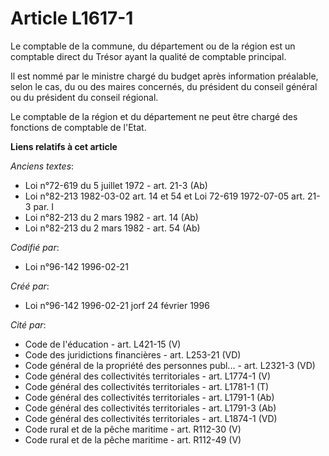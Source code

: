 # Article L1617-1

Le comptable de la commune, du département ou de la région est un comptable direct du Trésor ayant la qualité de comptable
principal.

Il est nommé par le ministre chargé du budget après information préalable, selon le cas, du ou des maires concernés, du
président du conseil général ou du président du conseil régional.

Le comptable de la région et du département ne peut être chargé des fonctions de comptable de l'Etat.

**Liens relatifs à cet article**

_Anciens textes_:

  - Loi n°72-619 du 5 juillet 1972 - art. 21-3 (Ab)
  - Loi n°82-213 1982-03-02 art. 14 et 54 et Loi 72-619 1972-07-05 art. 21-3 par. I
  - Loi n°82-213 du 2 mars 1982 - art. 14 (Ab)
  - Loi n°82-213 du 2 mars 1982 - art. 54 (Ab)

_Codifié par_:

  - Loi n°96-142 1996-02-21

_Créé par_:

  - Loi n°96-142 1996-02-21 jorf 24 février 1996

_Cité par_:

  - Code de l'éducation - art. L421-15 (V)
  - Code des juridictions financières - art. L253-21 (VD)
  - Code général de la propriété des personnes publ... - art. L2321-3 (VD)
  - Code général des collectivités territoriales - art. L1774-1 (V)
  - Code général des collectivités territoriales - art. L1781-1 (T)
  - Code général des collectivités territoriales - art. L1791-1 (Ab)
  - Code général des collectivités territoriales - art. L1791-3 (Ab)
  - Code général des collectivités territoriales - art. L1874-1 (VD)
  - Code rural et de la pêche maritime - art. R112-30 (V)
  - Code rural et de la pêche maritime - art. R112-49 (V)
